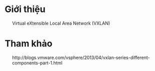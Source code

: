 ﻿<h1>Giới thiệu</h1>
	<ul> Virtual eXtensible Local Area Network (VXLAN) </ul>
	<ul> </ul>
	<ul> </ul>


<h1></h1>

<h1></h1>

<h1></h1>

<h1>Tham khảo</h1>
	<ul> http://blogs.vmware.com/vsphere/2013/04/vxlan-series-different-components-part-1.html </ul>
	<ul> </ul>

